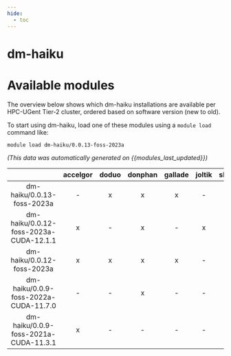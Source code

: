 ```yaml
---
hide:
  - toc
---
```


dm-haiku
========

# Available modules


The overview below shows which dm-haiku installations are available per HPC-UGent Tier-2 cluster, ordered based on software version (new to old).

To start using dm-haiku, load one of these modules using a `module load` command like:

```shell
module load dm-haiku/0.0.13-foss-2023a
```

*(This data was automatically generated on {{modules_last_updated}})*  

| |accelgor|doduo|donphan|gallade|joltik|shinx|skitty|
| :---: | :---: | :---: | :---: | :---: | :---: | :---: | :---: |
|dm-haiku/0.0.13-foss-2023a|-|x|x|x|-|x|x|
|dm-haiku/0.0.12-foss-2023a-CUDA-12.1.1|x|-|x|-|x|-|-|
|dm-haiku/0.0.12-foss-2023a|x|x|x|x|-|x|x|
|dm-haiku/0.0.9-foss-2022a-CUDA-11.7.0|-|-|x|-|-|-|-|
|dm-haiku/0.0.9-foss-2021a-CUDA-11.3.1|x|-|-|-|-|-|-|
